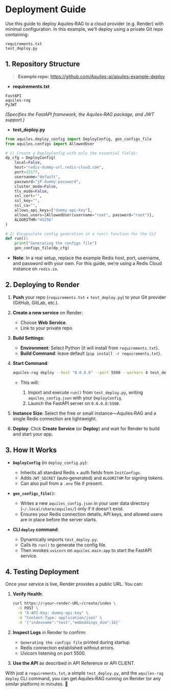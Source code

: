 # Deployment Guide

Use this guide to deploy Aquiles‑RAG to a cloud provider (e.g. Render) with minimal configuration. In this example, we’ll deploy using a private Git repo containing:

```
requirements.txt
test_deploy.py
```

## 1. Repository Structure

> **Example repo:** https://github.com/Aquiles-ai/aquiles-example-deploy

- **requirements.txt**  
```
FastAPI
aquiles-rag
PyJWT
```
_(Specifies the FastAPI framework, the Aquiles‑RAG package, and JWT support.)_

- **test_deploy.py**  
```python
from aquiles.deploy_config import DeployConfig, gen_configs_file
from aquiles.configs import AllowedUser

# 1) Create a DeployConfig with only the essential fields:
dp_cfg = DeployConfig(
    local=False,
    host="redis-dummy-url.redis-cloud.com",
    port=15177,
    usernanme="default",
    password="jP-dummy-password",
    cluster_mode=False,
    tls_mode=False,
    ssl_cert="",
    ssl_key="",
    ssl_ca="",
    allows_api_keys=["dummy-api-key"],
    allows_users=[AllowedUser(username="root", password="root")],
    ALGORITHM="HS256"
)

# 2) Encapsulate config generation in a run() function for the CLI
def run():
    print("Generating the configs file")
    gen_configs_file(dp_cfg)
```

* **Note**: In a real setup, replace the example Redis host, port, username, and password with your own. For this guide, we’re using a Redis Cloud instance on `redis.io`.


## 2. Deploying to Render

1. **Push** your repo (`requirements.txt` + `test_deploy.py`) to your Git provider (GitHub, GitLab, etc.).

2. **Create a new service** on Render:

   * Choose **Web Service**.
   * Link to your private repo.

3. **Build Settings**:

   * **Environment**: Select Python (it will install from `requirements.txt`).
   * **Build Command**: leave default (`pip install -r requirements.txt`).

4. **Start Command**:

   ```bash
   aquiles-rag deploy --host "0.0.0.0" --port 5500 --workers 4 test_deploy.py
   ```

   * This will:

     1. Import and execute `run()` from `test_deploy.py`, writing `aquiles_config.json` with your `DeployConfig`.
     2. Launch the FastAPI server on `0.0.0.0:5500`.

5. **Instance Size**:
   Select the free or small instance—Aquiles‑RAG and a single Redis connection are lightweight.

6. **Deploy**:
   Click **Create Service** (or **Deploy**) and wait for Render to build and start your app.


## 3. How It Works

* **`DeployConfig`** (in `deploy_config.py`):

  * Inherits all standard Redis + auth fields from `InitConfigs`.
  * Adds `JWT_SECRET` (auto‑generated) and `ALGORITHM` for signing tokens.
  * Can also pull from a `.env` file if present.

* **`gen_configs_file()`**:

  * Writes a new `aquiles_config.json` in your user data directory (`~/.local/share/aquiles/`) only if it doesn't exist.
  * Ensures your Redis connection details, API keys, and allowed users are in place before the server starts.

* **CLI `deploy` command**:

  * Dynamically imports `test_deploy.py`.
  * Calls its `run()` to generate the config file.
  * Then invokes `uvicorn` on `aquiles.main:app` to start the FastAPI service.


## 4. Testing Deployment

Once your service is live, Render provides a public URL. You can:

1. **Verify Health**:

   ```bash
   curl https://<your-render-URL>/create/index \
     -X POST \
     -H "X-API-Key: dummy-api-key" \
     -H "Content-Type: application/json" \
     -d '{"indexname":"test","embeddings_dim":16}'
   ```

2. **Inspect Logs** in Render to confirm:

   * `Generating the configs file` printed during startup.
   * Redis connection established without errors.
   * Uvicorn listening on port 5500.

3. **Use the API** as described in API Reference or API CLIENT.


With just a `requirements.txt`, a simple `test_deploy.py`, and the `aquiles-rag deploy` CLI command, you can get Aquiles‑RAG running on Render (or any similar platform) in minutes. 🚀
